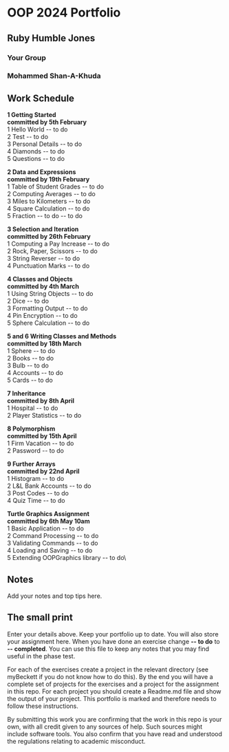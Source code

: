 
# OOP 2024 Portfolio
## Ruby Humble Jones
### Your Group
### Mohammed Shan-A-Khuda



## Work Schedule
**1 Getting Started**\
**committed by 5th February**\
1 Hello World        -- to do\
2 Test               -- to do\
3 Personal Details   -- to do\
4 Diamonds           -- to do\
5 Questions          -- to do

**2 Data and Expressions**\
**committed by 19th February**\
1 Table of Student Grades  -- to do\
2 Computing Averages       -- to do\
3 Miles to Kilometers      -- to do\
4 Square Calculation       -- to do\
5 Fraction -- to do        -- to do

**3 Selection and Iteration**\
**committed by 26th February**\
1 Computing a Pay Increase   -- to do\
2 Rock, Paper, Scissors      -- to do\
3 String Reverser            -- to do\
4 Punctuation Marks          -- to do

**4 Classes and Objects**\
**committed by 4th March**\
1 Using String Objects     -- to do\
2 Dice                     -- to do\
3 Formatting Output        -- to do\
4 Pin Encryption           -- to do\
5 Sphere Calculation       -- to do

**5 and 6 Writing Classes and Methods**\
**committed by 18th March**\
1 Sphere       -- to do\
2 Books        -- to do\
3 Bulb         -- to do\
4 Accounts     -- to do\
5 Cards        -- to do

**7 Inheritance**\
**committed by 8th April**\
1 Hospital            -- to do\
2 Player Statistics   -- to do

**8 Polymorphism**\
**committed by 15th April**\
1 Firm Vacation           -- to do\
2 Password                -- to do

**9 Further Arrays**\
**committed by 22nd April**\
1 Histogram             -- to do\
2 L&L Bank Accounts     -- to do\
3 Post Codes            -- to do\
4 Quiz Time             -- to do

**Turtle Graphics Assignment**\
**committed by 6th May 10am**\
1 Basic Application           -- to do\
2 Command Processing          -- to do\
3 Validating Commands        -- to do\
4 Loading and Saving          -- to do\
5 Extending OOPGraphics library    -- to do\

## Notes
Add your notes and top tips here.

## The small print
Enter your details above. Keep your portfolio up to date. You will also store your assignment here.
When you have done an exercise change **-- to do** to **-- completed**.
You can use this file to keep any notes that you may find useful in the phase test.

For each of the exercises create a project in the relevant directory (see myBeckett if you do not know how to do this).
By the end you will have a complete set of projects for the exercises and a project for the assignment in this repo.
For each project you should create a Readme.md file and show the output of your project.
This portfolio is marked and therefore needs to follow these instructions.

By submitting this work you are confirming that the work in this repo is your own, with all credit given to any sources of help. Such sources might include software tools.
You also confirm that you have read and understood the regulations relating to academic misconduct.
